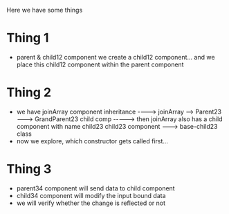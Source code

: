 Here we have some things

# Thing 1
- parent & child12 component
    we create a child12 component... and we place this child12 component within the parent component

# Thing 2
- we have joinArray component 
    inheritance ----> joinArray --> Parent23 ---> GrandParent23
    child comp -----> then joinArray also has a child component with name child23
    child23 component ---> base-child23 class
- now we explore, which constructor gets called first...


# Thing 3
- parent34 component will send data to child component
- child34 component will modify the input bound data
- we will verify whether the change is reflected or not